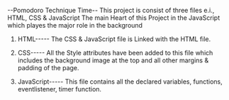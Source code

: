 --Pomodoro Technique Time--
This project is consist of three files e.i., HTML, CSS & JavaScript
The main Heart of this Project in the JavaScript which playes the major role in the background
1) HTML-----
The CSS & JavaScript file is Linked with the HTML file. 

2) CSS-----
All the Style attributes have been added to this file
which includes the background image at the top and all other margins & padding of the page.

3) JavaScript-----
This file contains all the declared variables, functions, eventlistener, timer function.
